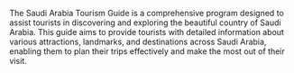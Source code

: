 The Saudi Arabia Tourism Guide is a comprehensive program designed to assist tourists in discovering and exploring the beautiful country of Saudi Arabia. 
This guide aims to provide tourists with detailed information about various attractions, landmarks, and destinations across Saudi Arabia, enabling them to plan their trips effectively and make the most out of their visit.
